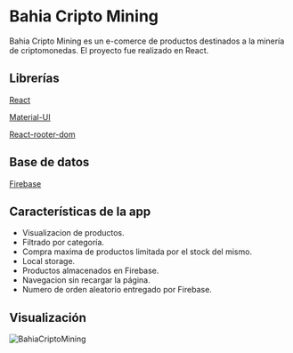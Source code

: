 # Bahia Cripto Mining

Bahia Cripto Mining es un e-comerce de productos destinados a la minería de criptomonedas. El proyecto fue realizado en React.



## Librerías
[React](https://reactjs.org/)

[Material-UI](https://mui.com/)

[React-rooter-dom](https://reactrouter.com/)


## Base de datos
[Firebase](https://firebase.google.com/)


## Características de la app
- Visualizacion de productos.
- Filtrado por categoría.
- Compra maxima de productos limitada por el stock del mismo.
- Local storage.
- Productos almacenados en Firebase.
- Navegacion sin recargar la página.
- Numero de orden aleatorio entregado por Firebase.


## Visualización
![BahiaCriptoMining](https://user-images.githubusercontent.com/95254636/195389464-503bc422-7103-4880-a3ba-8003e7950813.gif)
